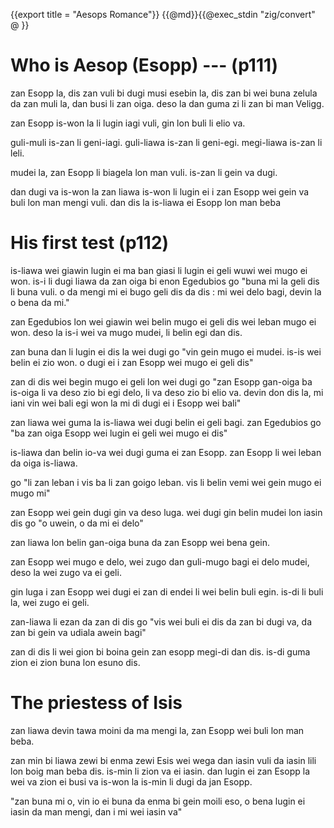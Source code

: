 {{export title = "Aesops Romance"}}
{{@md}}{{@exec_stdin "zig/convert" @ }}

# Who is Aesop (Esopp) --- (p111)

zan Esopp la, dis zan vuli bi dugi musi esebin la, dis zan bi wei buna zelula da zan muli la, dan busi li zan oiga. deso la dan guma zi li zan bi man Veligg.

zan Esopp is-won la li lugin iagi vuli, gin lon buli li elio va. 

guli-muli is-zan li geni-iagi. guli-liawa is-zan li geni-egi. megi-liawa is-zan li leli.

mudei la, zan Esopp li biagela lon man vuli. is-zan li gein va dugi.

dan dugi va is-won la zan liawa is-won li lugin ei i zan Esopp wei gein va buli lon man mengi vuli. dan dis la is-liawa ei Esopp lon man beba

# His first test (p112)

is-liawa wei giawin lugin ei ma ban giasi li lugin ei geli wuwi wei mugo ei won. is-i li dugi liawa da zan oiga bi enon Egedubios go "buna mi la geli dis li buna vuli. o da mengi mi ei bugo geli dis da dis : mi wei delo bagi, devin la o bena da mi."

zan Egedubios lon wei giawin wei belin mugo ei geli dis wei leban mugo ei won. deso la is-i wei va mugo mudei, li belin egi dan dis.

zan buna dan li lugin ei dis la wei dugi go "vin gein mugo ei mudei. is-is wei belin ei zio won. o dugi ei i zan Esopp wei mugo ei geli dis"

zan di dis wei begin mugo ei geli lon wei dugi go "zan Esopp gan-oiga ba is-oiga li va deso zio bi egi delo, li va deso zio bi elio va. devin don dis la, mi iani vin wei bali egi won la mi di dugi ei i Esopp wei bali"

zan liawa wei guma la is-liawa wei dugi belin ei geli bagi. zan Egedubios go "ba zan oiga Esopp wei lugin ei geli wei mugo ei dis"

is-liawa dan belin io-va wei dugi guma ei zan Esopp. zan Esopp li wei leban da oiga is-liawa.

go "li zan leban i vis ba li zan goigo leban. vis li belin vemi wei gein mugo ei mugo mi"

zan Esopp wei gein dugi gin va deso luga. wei dugi gin belin mudei lon iasin dis go "o uwein, o da mi ei delo"

zan liawa lon belin gan-oiga buna da zan Esopp wei bena gein.

zan Esopp wei mugo e delo, wei zugo dan guli-mugo bagi ei delo mudei, deso la wei zugo va ei geli.

gin luga i zan Esopp wei dugi ei zan di endei li wei belin buli egin. is-di li buli la, wei zugo ei geli.

zan-liawa li ezan da zan di dis go "vis wei buli ei dis da zan bi dugi va, da zan bi gein va udiala awein bagi"

zan di dis li wei gion bi boina gein zan esopp megi-di dan dis. is-di guma zion ei zion buna lon esuno dis.

# The priestess of Isis

zan liawa devin tawa moini da ma mengi la, zan Esopp wei buli lon man beba.

zan min bi liawa zewi bi enma zewi Esis wei wega dan iasin vuli da iasin lili lon boig man beba dis.  is-min li zion va ei iasin. dan lugin ei zan Esopp la wei va zion ei busi va is-won la is-min li dugi da jan Esopp.

"zan buna mi o, vin io ei buna da enma bi gein moili eso, o bena lugin ei iasin da man mengi, dan i mi wei iasin va"





